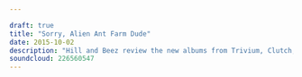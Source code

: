 ```yaml
---

draft: true
title: "Sorry, Alien Ant Farm Dude"
date: 2015-10-02
description: "Hill and Beez review the new albums from Trivium, Clutch, No Devotion and Black Breath, there's questions on moshing etiquette, double albums and Alter Bridge and we should probably say sorry to the old bass player in Alien Ant Farm. Sorry mate."
soundcloud: 226560547
---
```

